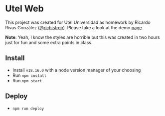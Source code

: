 # Utel Web

This project was created for Utel Universidad as homework by Ricardo Rivas González ([@richistron]). Please take a look
at the demo [page].

**Note**: Yeah, I know the styles are horrible but this was created in two hours just for fun and some extra points in
class.

[page]: https://richistron.github.io/utel_web/
[@richistron]: https://github.com/richistron

## Install

* Install `v18.16.0` with a node version manager of your choosing
* Run `npm install`
* Run `npm start`

## Deploy

* `npm run deploy`
